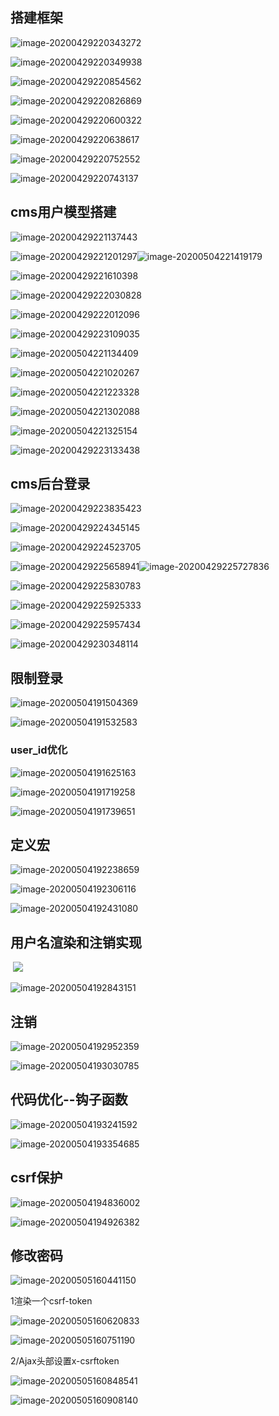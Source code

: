 

## 搭建框架

![image-20200429220343272](D:\Typora_pic\image-20200429220343272.png)

![image-20200429220349938](D:\Typora_pic\image-20200429220349938.png)

![image-20200429220854562](D:\Typora_pic\image-20200429220854562.png)

![image-20200429220826869](D:\Typora_pic\image-20200429220826869.png)

![image-20200429220600322](D:\Typora_pic\image-20200429220600322.png)

![image-20200429220638617](D:\Typora_pic\image-20200429220638617.png)

![image-20200429220752552](D:\Typora_pic\image-20200429220752552.png)

![image-20200429220743137](D:\Typora_pic\image-20200429220743137.png)

## cms用户模型搭建

![image-20200429221137443](D:\Typora_pic\image-20200429221137443.png)

![image-20200429221201297](D:\Typora_pic\image-20200429221201297.png)![image-20200504221419179](D:\Typora_pic\image-20200504221419179.png)

![image-20200429221610398](D:\Typora_pic\image-20200429221610398.png)

![image-20200429222030828](D:\Typora_pic\image-20200429222030828.png)

![image-20200429222012096](D:\Typora_pic\image-20200429222012096.png)

![image-20200429223109035](D:\Typora_pic\image-20200429223109035.png)

![image-20200504221134409](D:\Typora_pic\image-20200504221134409.png)

![image-20200504221020267](D:\Typora_pic\image-20200504221020267.png)

![image-20200504221223328](D:\Typora_pic\image-20200504221223328.png)

![image-20200504221302088](D:\Typora_pic\image-20200504221302088.png)

![image-20200504221325154](D:\Typora_pic\image-20200504221325154.png)

![image-20200429223133438](D:\Typora_pic\image-20200429223133438.png)

## cms后台登录

![image-20200429223835423](D:\Typora_pic\image-20200429223835423.png)

![image-20200429224345145](D:\Typora_pic\image-20200429224345145.png)

![image-20200429224523705](D:\Typora_pic\image-20200429224523705.png)

![image-20200429225658941](D:\Typora_pic\image-20200429225658941.png)![image-20200429225727836](D:\Typora_pic\image-20200429225727836.png)

![image-20200429225830783](D:\Typora_pic\image-20200429225830783.png)

![image-20200429225925333](D:\Typora_pic\image-20200429225925333.png)

![image-20200429225957434](D:\Typora_pic\image-20200429225957434.png)

![image-20200429230348114](D:\Typora_pic\image-20200429230348114.png)

## 限制登录

![image-20200504191504369](D:\Typora_pic\image-20200504191504369.png)

![image-20200504191532583](D:\Typora_pic\image-20200504191532583.png)

### user_id优化

![image-20200504191625163](D:\Typora_pic\image-20200504191625163.png)

![image-20200504191719258](D:\Typora_pic\image-20200504191719258.png)

![image-20200504191739651](D:\Typora_pic\image-20200504191739651.png)

## 定义宏

![image-20200504192238659](D:\Typora_pic\image-20200504192238659.png)

![image-20200504192306116](D:\Typora_pic\image-20200504192306116.png)

![image-20200504192431080](D:\Typora_pic\image-20200504192431080.png)

## 用户名渲染和注销实现

​	![	](D:\Typora_pic\image-20200504192801711.png)

![image-20200504192843151](D:\Typora_pic\image-20200504192843151.png)

## 注销

![image-20200504192952359](D:\Typora_pic\image-20200504192952359.png)

![image-20200504193030785](D:\Typora_pic\image-20200504193030785.png)

## 代码优化--钩子函数

![image-20200504193241592](D:\Typora_pic\image-20200504193241592.png)

![image-20200504193354685](D:\Typora_pic\image-20200504193354685.png)

## csrf保护

![image-20200504194836002](D:\Typora_pic\image-20200504194836002.png)

![image-20200504194926382](D:\Typora_pic\image-20200504194926382.png)

## 修改密码

![image-20200505160441150](D:\Typora_pic\image-20200505160441150.png)

1渲染一个csrf-token

![image-20200505160620833](D:\Typora_pic\image-20200505160620833.png)

![image-20200505160751190](D:\Typora_pic\image-20200505160751190.png)

2/Ajax头部设置x-csrftoken

![image-20200505160848541](D:\Typora_pic\image-20200505160848541.png)

![image-20200505160908140](D:\Typora_pic\image-20200505160908140.png)